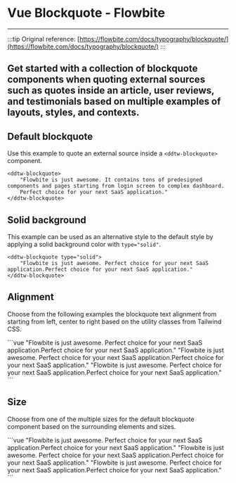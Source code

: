 <script setup>
import DdtwBlockquoteExample from './typography/blockquote/DdtwBlockquoteExample.vue'
import DdtwBlockquoteSolidExample from './typography/blockquote/DdtwBlockquoteSolidExample.vue'
import DdtwBlockquoteAlignExample from './typography/blockquote/DdtwBlockquoteAlignExample.vue'
import DdtwBlockquoteSizeExample from './typography/blockquote/DdtwBlockquoteSizeExample.vue'
</script>

# Vue Blockquote - Flowbite
---

:::tip
Original reference: [https://flowbite.com/docs/typography/blockquote/](https://flowbite.com/docs/typography/blockquote/)
:::

## Get started with a collection of blockquote components when quoting external sources such as quotes inside an article, user reviews, and testimonials based on multiple examples of layouts, styles, and contexts.

## Default blockquote

Use this example to quote an external source inside a `<ddtw-blockquote>` component.

<ddtw-blockquote-example/>

```vue
<ddtw-blockquote>
    "Flowbite is just awesome. It contains tons of predesigned components and pages starting from login screen to complex dashboard.
    Perfect choice for your next SaaS application."
</ddtw-blockquote>
```

## Solid background
This example can be used as an alternative style to the default style by applying a solid background color with `type="solid"`.

<ddtw-blockquote-solid-example />

```vue
<ddtw-blockquote type="solid">
    "Flowbite is just awesome. Perfect choice for your next SaaS application.Perfect choice for your next SaaS application."
</ddtw-blockquote>
```

## Alignment

Choose from the following examples the blockquote text alignment from starting from left, center to right based on the utility classes from Tailwind CSS.

<ddtw-blockquote-align-example />
```vue
<ddtw-blockquote class="text-left">
    "Flowbite is just awesome. Perfect choice for your next SaaS application.Perfect choice for your next SaaS application."
</ddtw-blockquote>
<ddtw-blockquote class="text-center">
    "Flowbite is just awesome. Perfect choice for your next SaaS application.Perfect choice for your next SaaS application."
</ddtw-blockquote>
<ddtw-blockquote class="text-right">
    "Flowbite is just awesome. Perfect choice for your next SaaS application.Perfect choice for your next SaaS application."
</ddtw-blockquote>
```

## Size

Choose from one of the multiple sizes for the default blockquote component based on the surrounding elements and sizes.

<ddtw-blockquote-size-example />
```vue
<ddtw-blockquote class="text-lg">
    "Flowbite is just awesome. Perfect choice for your next SaaS application.Perfect choice for your next SaaS application."
</ddtw-blockquote>
<ddtw-blockquote class="text-xl">
    "Flowbite is just awesome. Perfect choice for your next SaaS application.Perfect choice for your next SaaS application."
</ddtw-blockquote>
<ddtw-blockquote class="text-2xl">
    "Flowbite is just awesome. Perfect choice for your next SaaS application.Perfect choice for your next SaaS application."
</ddtw-blockquote>
```
